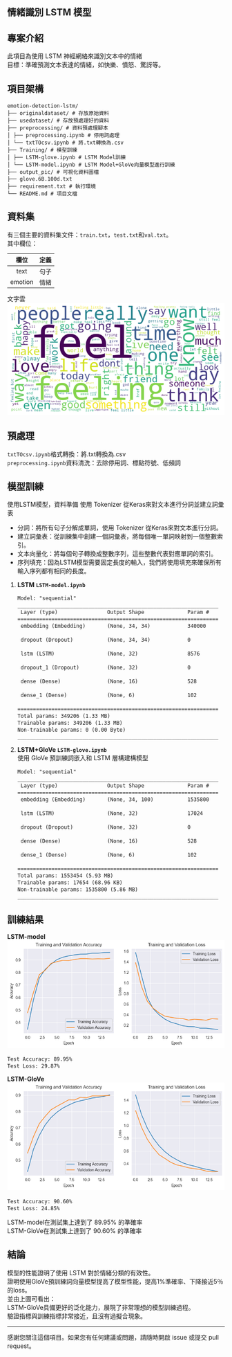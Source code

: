 ## 情緒識別 LSTM 模型

專案介紹
---
此項目為使用 LSTM 神經網絡來識別文本中的情緒  
目標：準確預測文本表達的情緒，如快樂、憤怒、驚訝等。

項目架構
---
```
emotion-detection-lstm/
├── originaldataset/ # 存放原始資料
├── usedataset/ # 存放預處理好的資料
├── preprocessing/ # 資料預處理腳本
│ ├── preprocessing.ipynb # 停用詞處理
│ └── txtTOcsv.ipynb # 將.txt轉換為.csv
├── Training/ # 模型訓練
│ ├── LSTM-glove.ipynb # LSTM Model訓練
│ └── LSTM-model.ipynb # LSTM Model+GloVe向量模型進行訓練
├── output_pic/ # 可視化資料圖檔
├── glove.6B.100d.txt
├── requirement.txt # 執行環境
└── README.md # 項目文檔
```

資料集
---
有三個主要的資料集文件：`train.txt`，`test.txt`和`val.txt`。  
其中欄位：

|   欄位    | 定義 |
|:-------:|:--:|
|  text   | 句子 |
| emotion | 情緒 |

文字雲  
![wordcloud](output_pic/wordcloud.png)

預處理
---
`txtTOcsv.ipynb`格式轉換：將.txt轉換為.csv  
`preprocessing.ipynb`資料清洗：去除停用詞、標點符號、低頻詞

模型訓練
---
使用LSTM模型，資料準備
使用 Tokenizer 從Keras來對文本進行分詞並建立詞彙表
- 分詞：將所有句子分解成單詞，使用 Tokenizer 從Keras來對文本進行分詞。  
- 建立詞彙表：從訓練集中創建一個詞彙表，將每個唯一單詞映射到一個整數索引。  
- 文本向量化：將每個句子轉換成整數序列，這些整數代表對應單詞的索引。  
- 序列填充：因為LSTM模型需要固定長度的輸入，我們將使用填充來確保所有輸入序列都有相同的長度。

1. **LSTM `LSTM-model.ipynb`**
    ```
    Model: "sequential"
    _________________________________________________________________
     Layer (type)                Output Shape              Param #   
    =================================================================
     embedding (Embedding)       (None, 34, 34)            340000    
                                                                     
     dropout (Dropout)           (None, 34, 34)            0         
                                                                     
     lstm (LSTM)                 (None, 32)                8576      
                                                                     
     dropout_1 (Dropout)         (None, 32)                0         
                                                                     
     dense (Dense)               (None, 16)                528       
                                                                     
     dense_1 (Dense)             (None, 6)                 102       
                                                                     
    =================================================================
    Total params: 349206 (1.33 MB)
    Trainable params: 349206 (1.33 MB)
    Non-trainable params: 0 (0.00 Byte)
    _________________________________________________________________
    ```
2. **LSTM+GloVe `LSTM-glove.ipynb`**   
使用 GloVe 預訓練詞嵌入和 LSTM 層構建構模型
    ```
    Model: "sequential"
    _________________________________________________________________
     Layer (type)                Output Shape              Param #   
    =================================================================
     embedding (Embedding)       (None, 34, 100)           1535800   
                                                                     
     lstm (LSTM)                 (None, 32)                17024     
                                                                     
     dropout (Dropout)           (None, 32)                0         
                                                                     
     dense (Dense)               (None, 16)                528       
                                                                     
     dense_1 (Dense)             (None, 6)                 102       
                                                                     
    =================================================================
    Total params: 1553454 (5.93 MB)
    Trainable params: 17654 (68.96 KB)
    Non-trainable params: 1535800 (5.86 MB)
    _________________________________________________________________
    ```


訓練結果
---
**LSTM-model**
![pic](output_pic/LSTMmodel_Accuracy&loss.png)
```
Test Accuracy: 89.95%
Test Loss: 29.87%
```
**LSTM-GloVe**
![pic2](output_pic/LSTMglove_Accuracy&loss.png)
```
Test Accuracy: 90.60%
Test Loss: 24.85%
```
LSTM-model在測試集上達到了 89.95% 的準確率  
LSTM-GloVe在測試集上達到了 90.60% 的準確率

結論
---
模型的性能證明了使用 LSTM 對於情緒分類的有效性。  
證明使用GloVe預訓練詞向量模型提高了模型性能，提高1%準確率、下降接近5％的loss。  
並由上圖可看出：  
LSTM-GloVe具備更好的泛化能力，展現了非常理想的模型訓練過程。  
驗證指標與訓練指標非常接近，且沒有過擬合現象。

---

感謝您關注這個項目。如果您有任何建議或問題，請隨時開啟 issue 或提交 pull request。
